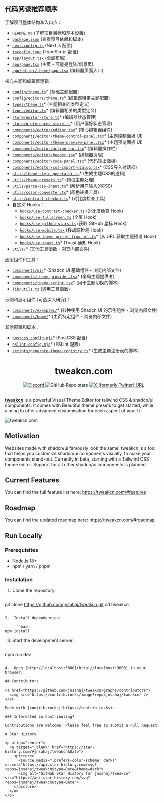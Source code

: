 ## 代码阅读推荐顺序

了解项目整体结构和入口点：

* [`README.md`](./README.md) (了解项目目标和基本设置)
* [`package.json`](./package.json) (查看项目依赖和脚本)
* [`next.config.ts`](./next.config.ts) (Next.js 配置)
* [`tsconfig.json`](./tsconfig.json) (TypeScript 配置)
* [`app/layout.tsx`](./app/layout.tsx) (全局布局)
* [`app/page.tsx`](./app/page.tsx) (主页 - 可能是登陆/信息页)
* [`app/editor/theme/page.tsx`](./app/editor/theme/page.tsx) (编辑器页面入口)

核心主题和编辑器逻辑：

* [`config/theme.ts`](./config/theme.ts)* (基础主题配置)
* [`config/editors/theme.ts`](./config/editors/theme.ts)* (编辑器特定主题配置)
* [`types/theme.ts`](./types/theme.ts)* (主题相关的类型定义)
* [`types/editor.ts`](./types/editor.ts)* (编辑器相关的类型定义)
* [`store/editor-store.ts`](./store/editor-store.ts)* (编辑器状态管理)
* [`store/preferences-store.ts`](./store/preferences-store.ts)* (用户偏好状态管理)
* [`components/editor/editor.tsx`](./components/editor/editor.tsx)* (核心编辑器组件)
* [`components/editor/theme-control-panel.tsx`](./components/editor/theme-control-panel.tsx)* (主题控制面板 UI)
* [`components/editor/theme-preview-panel.tsx`](./components/editor/theme-preview-panel.tsx)* (主题预览面板 UI)
* [`components/editor/action-bar.tsx`](./components/editor/action-bar.tsx)* (编辑器操作栏)
* [`components/editor/header.tsx`](./components/editor/header.tsx)* (编辑器页眉)
* [`components/editor/code-panel.tsx`](./components/editor/code-panel.tsx)* (代码输出面板)
* [`components/editor/css-import-dialog.tsx`](./components/editor/css-import-dialog.tsx)* (CSS导入对话框)
* [`utils/theme-style-generator.ts`](./utils/theme-style-generator.ts)* (生成主题CSS的逻辑)
* [`utils/theme-presets.ts`](./utils/theme-presets.ts)* (预设主题处理)
* [`utils/parse-css-input.ts`](./utils/parse-css-input.ts)* (解析用户输入的CSS)
* [`utils/color-converter.ts`](./utils/color-converter.ts)* (颜色转换工具)
* [`utils/contrast-checker.ts`](./utils/contrast-checker.ts)* (对比度检查工具)
* 自定义 Hooks：
  * [`hooks/use-contrast-checker.ts`](./hooks/use-contrast-checker.ts) (对比度检查 Hook)
  * [`hooks/use-fullscreen.ts`](./hooks/use-fullscreen.ts) (全屏 Hook)
  * [`hooks/use-github-stars.ts`](./hooks/use-github-stars.ts) (获取 GitHub 星标 Hook)
  * [`hooks/use-mobile.tsx`](./hooks/use-mobile.tsx) (移动端检测 Hook)
  * [`hooks/use-theme-preset-from-url.ts`](./hooks/use-theme-preset-from-url.ts)* (从 URL 获取主题预设 Hook)
  * [`hooks/use-toast.ts`](./hooks/use-toast.ts)* (Toast 通知 Hook)
* [`utils/`](./utils/)* (其他工具函数 - 浏览内部文件)

通用组件和工具：

* [`components/ui/`](./components/ui/)* (Shadcn UI 基础组件 - 浏览内部文件)
* [`components/theme-provider.tsx`](./components/theme-provider.tsx)* (全局主题提供者)
* [`components/theme-script.tsx`](./components/theme-script.tsx)* (用于主题切换的脚本)
* [`lib/utils.ts`](./lib/utils.ts) (通用工具函数)

示例和展示组件 (可选深入研究)：

* [`components/examples/`](./components/examples/)* (各种使用 Shadcn UI 的示例组件 - 浏览内部文件)
* [`components/home/`](./components/home/)* (主页特定组件 - 浏览内部文件)

其他配置和脚本：

* [`postcss.config.mjs`](./postcss.config.mjs)* (PostCSS 配置)
* [`eslint.config.mjs`](./eslint.config.mjs)* (ESLint 配置)
* [`scripts/generate-theme-registry.ts`](./scripts/generate-theme-registry.ts)* (生成主题注册表的脚本)

<div align="center">
  <h1>tweakcn.com</h1>
</div>

<div align="center">
  <a href="https://discord.gg/Phs4u2NM3n" target="_blank">
    <img alt="Discord" src="https://img.shields.io/discord/1353416868769173576?style=for-the-badge&logo=discord&logoColor=%23ffffff">
  </a>
  <img alt="GitHub Repo stars" src="https://img.shields.io/github/stars/jnsahaj/tweakcn?style=for-the-badge&logo=github">
  <a href="https://x.com/iamsahaj_xyz">
    <img alt="X (formerly Twitter) URL" src="https://img.shields.io/twitter/url?url=https%3A%2F%2Fx.com%2Fiamsahaj_xyz&style=for-the-badge&logo=x&label=%40iamsahaj_xyz&color=%2300000000" />
  </a>
</div>

<br />

**[tweakcn](https://tweakcn.com)** is a powerful Visual Theme Editor for tailwind CSS & shadcn/ui components. It comes with Beautiful theme presets to get started, while aiming to offer advanced customisation for each aspect of your UI

![tweakcn.com](public/og-image.png)

## Motivation

Websites made with shadcn/ui famously look the same. tweakcn is a tool that helps you customize shadcn/ui components visually, to make your components stand-out.
Currently in beta, starting with a Tailwind CSS theme editor. Support for all other shadcn/ui components is planned.

## Current Features

You can find the full feature list here: https://tweakcn.com/#features

## Roadmap

You can find the updated roadmap here: https://tweakcn.com/#roadmap

## Run Locally

### Prerequisites

* Node.js 18+
* npm / yarn / pnpm

### Installation

1. Clone the repository:

    ```bash

git clone https://github.com/jnsahaj/tweakcn.git
cd tweakcn

```

2.  Install dependencies:

    ```bash
npm install
```

3. Start the development server:

    ```bash

npm run dev

```

4.  Open [http://localhost:3000](http://localhost:3000) in your browser.

## Contributors

<a href="https://github.com/jnsahaj/tweakcn/graphs/contributors">
  <img src="https://contrib.rocks/image?repo=jnsahaj/tweakcn" />
</a>

Made with [contrib.rocks](https://contrib.rocks).

### Interested in Contributing?

Contributions are welcome! Please feel free to submit a Pull Request.

# Star History

<p align="center">
  <a target="_blank" href="https://star-history.com/#jnsahaj/tweakcn&Date">
    <picture>
      <source media="(prefers-color-scheme: dark)" srcset="https://api.star-history.com/svg?repos=jnsahaj/tweakcn&type=Date&theme=dark">
      <img alt="GitHub Star History for jnsahaj/tweakcn" src="https://api.star-history.com/svg?repos=jnsahaj/tweakcn&type=Date">
    </picture>
  </a>
</p>
